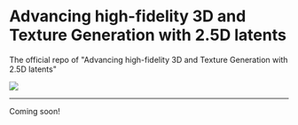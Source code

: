 # Advancing high-fidelity 3D and Texture Generation with 2.5D latents
The official repo of "Advancing high-fidelity 3D and Texture Generation with 2.5D latents"

<a href="https://arxiv.org/abs/xxxx.xxxxx"><img src="https://img.shields.io/badge/ArXiv-xxxx.xxxxx-brightgreen"></a> 

---

Coming soon!

